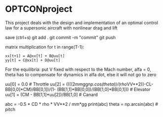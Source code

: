 # OPTCONproject
This project deals with the design and implementation of an optimal control law for a supersonic aircraft with nonlinear drag and lift

 save (ctrl+s)
 git add .
 git commit -m "commit"
 git push

 matrix multiplication
 for t in range(T-1):

    xx[t+1] = A@xx[t] + B@uu[t]
    yy[t] = C@xx[t] + D@uu[t]

For the equilibria: put V fixed with respect to the Mach number, alfa = 0, theta has to compensate for dynamics in alfa dot, else it will not go to zero

uu[0] = 0.0  # Throttle
uu[2] = ((((2*mm*gg*np.cos(theta))/(rho*VV**2))-CL-BB[0,0]*CM)/BB[0,1])/(1- (BB[1,1]*BB[0,0])/(BB[1,0]*BB[0,1]))  # Elevator
uu[1] = (CM - BB[1,1]*uu[2])/BB[1,0]  # Canard

abc = -0.5 * CD * rho * VV**2 / mm*gg
print(abc)
theta = np.arcsin(abc)  # pitch